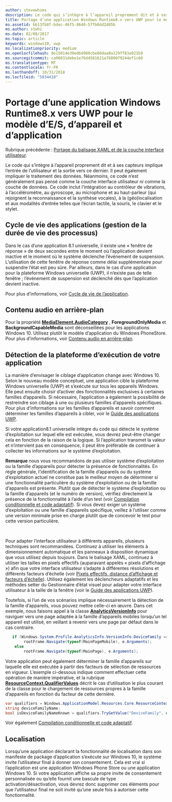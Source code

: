 ```yaml
---
author: stevewhims
description: Le code qui s’intègre à l’appareil proprement dit et à ses capteurs implique une entrée de l’utilisateur et une sortie vers ce dernier.
title: Portage d’une application Windows Runtime8.x vers UWP pour le modèle d’E/S, d’appareil et d’application
ms.assetid: bb13fb8f-bdec-46f5-8640-57fb0dd2d85b
ms.author: stwhi
ms.date: 02/08/2017
ms.topic: article
keywords: windows10, uwp
ms.localizationpriority: medium
ms.openlocfilehash: 8e15014e39ed6d980cbe80daa0a129ff83a021b9
ms.sourcegitcommit: ca96031debe1e76d4501621a7680079244ef1c60
ms.translationtype: MT
ms.contentlocale: fr-FR
ms.lasthandoff: 10/31/2018
ms.locfileid: "5834410"
---
```

# <a name="porting-windows-runtime-8x-to-uwp-for-io-device-and-app-model"></a>Portage d’une application Windows Runtime8.x vers UWP pour le modèle d’E/S, d’appareil et d’application




Rubrique précédente : [Portage du balisage XAML et de la couche interface utilisateur](w8x-to-uwp-porting-xaml-and-ui.md).

Le code qui s’intègre à l’appareil proprement dit et à ses capteurs implique l’entrée de l’utilisateur et la sortie vers ce dernier. Il peut également impliquer le traitement des données. Néanmoins, ce code n’est généralement pas pensé comme la couche interface utilisateur *ni* comme la couche de données. Ce code inclut l’intégration au contrôleur de vibrations, à l’accéléromètre, au gyroscope, au microphone et au haut-parleur (qui rejoignent la reconnaissance et la synthèse vocales), à la (géo)localisation et aux modalités d’entrée telles que l’écran tactile, la souris, le clavier et le stylet.

## <a name="application-lifecycle-process-lifetime-management"></a>Cycle de vie des applications (gestion de la durée de vie des processus)


Dans le cas d’une application 8.1 universelle, il existe une « fenêtre de réponse » de deux secondes entre le moment où l’application devient inactive et le moment où le système déclenche l’événement de suspension. L’utilisation de cette fenêtre de réponse comme délai supplémentaire pour suspendre l’état est peu sûre. Par ailleurs, dans le cas d’une application pour la plateforme Windows universelle (UWP), il n’existe pas de telle fenêtre ; l’événement de suspension est déclenché dès que l’application devient inactive.

Pour plus d’informations, voir [Cycle de vie de l’application](https://msdn.microsoft.com/library/windows/apps/mt243287).

## <a name="background-audio"></a>Contenu audio en arrière-plan


Pour la propriété [**MediaElement.AudioCategory**](https://msdn.microsoft.com/library/windows/apps/br227352) , **ForegroundOnlyMedia** et **BackgroundCapableMedia** sont déconseillées pour les applications Windows 10. Utilisez plutôt le modèle d’application du Windows PhoneStore. Pour plus d’informations, voir [Contenu audio en arrière-plan](https://msdn.microsoft.com/library/windows/apps/mt282140).

## <a name="detecting-the-platform-your-app-is-running-on"></a>Détection de la plateforme d’exécution de votre application


La manière d’envisager le ciblage d’application change avec Windows 10. Selon le nouveau modèle conceptuel, une application cible la plateforme Windows universelle (UWP) et s’exécute sur tous les appareils Windows. Elle peut ensuite choisir d’activer des fonctionnalités exclusives à certaines familles d’appareils. Si nécessaire, l’application a également la possibilité de restreindre son ciblage à une ou plusieurs familles d’appareils spécifiques. Pour plus d’informations sur les familles d’appareils et savoir comment déterminer les familles d’appareils à cibler, voir le [Guide des applications UWP](https://msdn.microsoft.com/library/windows/apps/dn894631).

Si votre application8.1 universelle intègre du code qui détecte le système d’exploitation sur lequel elle est exécutée, vous devrez peut-être changer cela en fonction de la raison de la logique. Si l’application transmet la valeur et n’intervient pas en conséquence, il peut être préférable de continuer à collecter les informations sur le système d’exploitation.

**Remarque**  nous vous recommandons de pas utiliser système d’exploitation ou la famille d’appareils pour détecter la présence de fonctionnalités. En règle générale, l’identification de la famille d’appareils ou du système d’exploitation actuel ne constitue pas le meilleur moyen de déterminer si une fonctionnalité particulière du système d’exploitation ou de la famille d’appareils est présente. Plutôt que de détecter le système d’exploitation ou la famille d’appareils (et le numéro de version), vérifiez directement la présence de la fonctionnalité à l’aide d’un test (voir [Compilation conditionnelle et code adaptatif](w8x-to-uwp-porting-to-a-uwp-project.md)). Si vous devez exiger un système d’exploitation ou une famille d’appareils spécifique, veillez à l’utiliser comme une version minimale prise en charge plutôt que de concevoir le test pour cette version particulière.

 

Pour adapter l’interface utilisateur à différents appareils, plusieurs techniques sont recommandées. Continuez à utiliser les éléments à dimensionnement automatique et les panneaux à disposition dynamique que vous utilisez depuis toujours. Dans le balisage XAML, continuez à utiliser les tailles en pixels effectifs (auparavant appelés « pixels d’affichage ») afin que votre interface utilisateur s’adapte à différentes résolutions et différents facteurs d’échelle (voir [Pixels effectifs, distance d’affichage et facteurs d’échelle](w8x-to-uwp-porting-xaml-and-ui.md)). Utilisez également les déclencheurs adaptatifs et les méthodes setter du Gestionnaire d’état visuel pour adapter votre interface utilisateur à la taille de la fenêtre (voir le [Guide des applications UWP](https://msdn.microsoft.com/library/windows/apps/dn894631)).

Toutefois, si l’un de vos scénarios implique nécessairement la détection de la famille d’appareils, vous pouvez mettre celle-ci en œuvre. Dans cet exemple, nous faisons appel à la classe [**AnalyticsVersionInfo**](https://msdn.microsoft.com/library/windows/apps/dn960165) pour naviguer vers une page adaptée à la famille d’appareils mobiles lorsqu’un tel appareil est utilisé, en veillant à revenir vers une page par défaut dans le cas contraire.

```csharp
   if (Windows.System.Profile.AnalyticsInfo.VersionInfo.DeviceFamily == "Windows.Mobile")
        rootFrame.Navigate(typeof(MainPageMobile), e.Arguments);
    else
        rootFrame.Navigate(typeof(MainPage), e.Arguments);
```

Votre application peut également déterminer la famille d’appareils sur laquelle elle est exécutée à partir des facteurs de sélection de ressources en vigueur. L’exemple ci-dessous indique comment effectuer cette opération de manière impérative, et la rubrique [**ResourceContext.QualifierValues**](https://msdn.microsoft.com/library/windows/apps/br206071) décrit le cas d’utilisation le plus courant de la classe pour le chargement de ressources propres à la famille d’appareils en fonction du facteur de cette dernière.

```csharp
var qualifiers = Windows.ApplicationModel.Resources.Core.ResourceContext.GetForCurrentView().QualifierValues;
string deviceFamilyName;
bool isDeviceFamilyNameKnown = qualifiers.TryGetValue("DeviceFamily", out deviceFamilyName);
```

Voir également [Compilation conditionnelle et code adaptatif](w8x-to-uwp-porting-to-a-uwp-project.md).

## <a name="location"></a>Localisation


Lorsqu’une application déclarant la fonctionnalité de localisation dans son manifeste de package d’application s’exécute sur Windows 10, le système invite l’utilisateur final à donner son consentement. Cela est vrai si l’application est une application Windows Phone Store ou une application Windows 10. Si votre application affiche sa propre invite de consentement personnalisée ou qu’elle fournit une bascule de type activation/désactivation, vous devrez donc supprimer ces éléments pour que l’utilisateur final ne soit invité qu’une seule fois à autoriser cette fonctionnalité.

 

 




